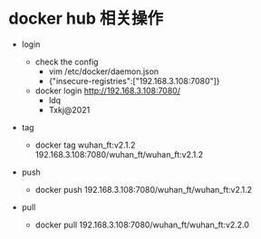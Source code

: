 # docker hub 相关操作

* login
    * check the config
        * vim /etc/docker/daemon.json
        * {"insecure-registries":["192.168.3.108:7080"]}
    * docker login http://192.168.3.108:7080/
        * ldq
        * Txkj@2021

* tag
    * docker tag wuhan_ft:v2.1.2 192.168.3.108:7080/wuhan_ft/wuhan_ft:v2.1.2
    
* push
    * docker push 192.168.3.108:7080/wuhan_ft/wuhan_ft:v2.1.2
    
* pull 
    * docker pull 192.168.3.108:7080/wuhan_ft/wuhan_ft:v2.2.0


